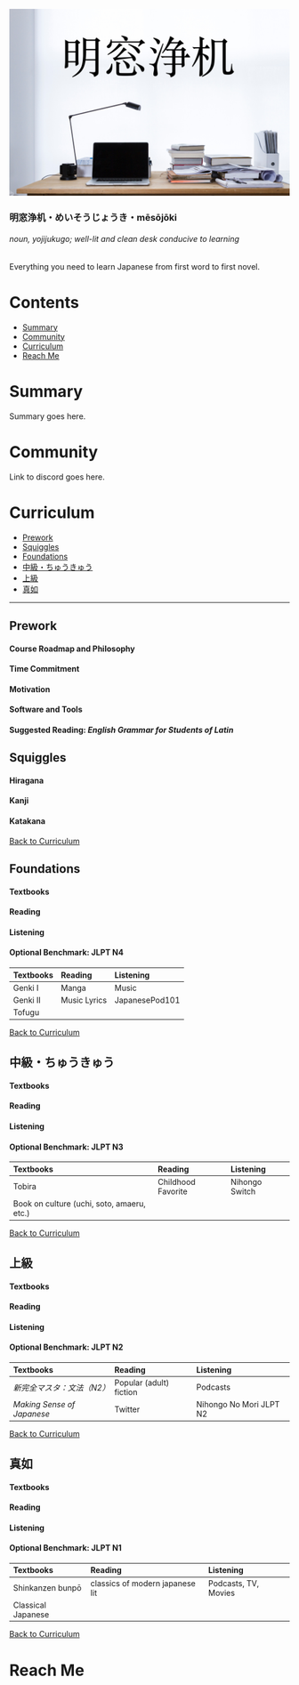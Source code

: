 ![Mēsōjōki Title Image](images/meisoujouki.jpg)
### 明窓浄机・めいそうじょうき・mēsōjōki
###### noun, yojijukugo; well-lit and clean desk conducive to learning
Everything you need to learn Japanese from first word to first novel.

# Contents
- [Summary](#summary)
- [Community](#community)
- [Curriculum](#curriculum)
- [Reach Me](#reach-me)

# Summary
Summary goes here.

# Community
Link to discord goes here.

# Curriculum
- [Prework](#prework)
- [Squiggles](#squiggles)
- [Foundations](#foundations)
- [中級・ちゅうきゅう](#中級・ちゅうきゅう)
- [上級](#上級)
- [真如](#真如)

---

## Prework

#### Course Roadmap and Philosophy
#### Time Commitment
#### Motivation
#### Software and Tools
#### Suggested Reading: *English Grammar for Students of Latin*

## Squiggles

#### Hiragana
#### Kanji
#### Katakana

[Back to Curriculum](#curriculum)

## Foundations

#### Textbooks
#### Reading
#### Listening
#### Optional Benchmark: JLPT N4

| Textbooks | Reading    | Listening      |
|:----------|:-----------|:---------------|
|Genki I    |Manga       |Music           |
|Genki II   |Music Lyrics|JapanesePod101  |
|Tofugu     |            |                |

[Back to Curriculum](#curriculum)

## 中級・ちゅうきゅう

#### Textbooks
#### Reading
#### Listening
#### Optional Benchmark: JLPT N3

| Textbooks | Reading          | Listening      |
|:----------|:-----------------|:---------------|
|Tobira     |Childhood Favorite|Nihongo Switch  |
|Book on culture (uchi, soto, amaeru, etc.)|||

[Back to Curriculum](#curriculum)

## 上級

#### Textbooks
#### Reading
#### Listening
#### Optional Benchmark: JLPT N2

| Textbooks                | Reading               | Listening             |
|:---                      |:---                   |:---                   |
|*新完全マスタ：文法（N2）*    |Popular (adult) fiction|Podcasts               |
|*Making Sense of Japanese*|Twitter                |Nihongo No Mori JLPT N2|

[Back to Curriculum](#curriculum)

## 真如

#### Textbooks
#### Reading
#### Listening
#### Optional Benchmark: JLPT N1

| Textbooks        | Reading                       | Listening          |
|:---              |:---                           |:---                |
|Shinkanzen bunpō  |classics of modern japanese lit|Podcasts, TV, Movies|
|Classical Japanese||||

[Back to Curriculum](#curriculum)

# Reach Me
